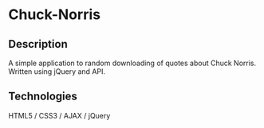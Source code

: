 # Chuck-Norris


## Description
A simple application to random downloading of quotes about Chuck Norris. Written using jQuery and API.

## Technologies
HTML5 / CSS3 / AJAX / jQuery